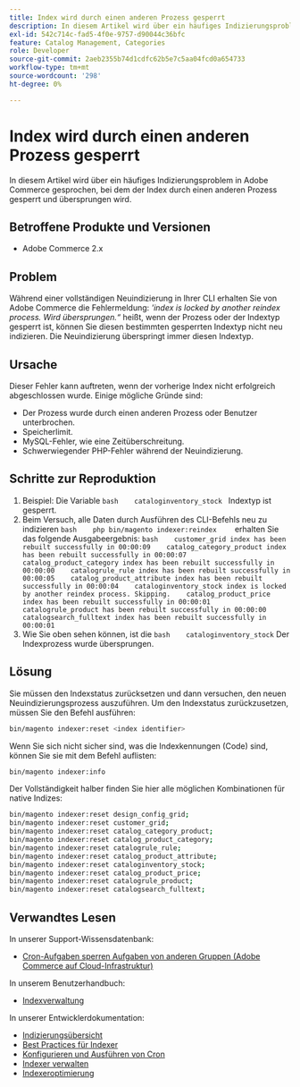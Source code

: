 ```yaml
---
title: Index wird durch einen anderen Prozess gesperrt
description: In diesem Artikel wird über ein häufiges Indizierungsproblem in Adobe Commerce gesprochen, bei dem der Index durch einen anderen Prozess gesperrt und übersprungen wird.
exl-id: 542c714c-fad5-4f0e-9757-d90044c36bfc
feature: Catalog Management, Categories
role: Developer
source-git-commit: 2aeb2355b74d1cdfc62b5e7c5aa04fcd0a654733
workflow-type: tm+mt
source-wordcount: '298'
ht-degree: 0%

---
```


# Index wird durch einen anderen Prozess gesperrt

In diesem Artikel wird über ein häufiges Indizierungsproblem in Adobe Commerce gesprochen, bei dem der Index durch einen anderen Prozess gesperrt und übersprungen wird.

## Betroffene Produkte und Versionen

* Adobe Commerce 2.x

## Problem

Während einer vollständigen Neuindizierung in Ihrer CLI erhalten Sie von Adobe Commerce die Fehlermeldung: *&#39;index is locked by another reindex process. Wird übersprungen.“* heißt, wenn der Prozess oder der Indextyp gesperrt ist, können Sie diesen bestimmten gesperrten Indextyp nicht neu indizieren. Die Neuindizierung überspringt immer diesen Indextyp.

## Ursache

Dieser Fehler kann auftreten, wenn der vorherige Index nicht erfolgreich abgeschlossen wurde. Einige mögliche Gründe sind:

* Der Prozess wurde durch einen anderen Prozess oder Benutzer unterbrochen.
* Speicherlimit.
* MySQL-Fehler, wie eine Zeitüberschreitung.
* Schwerwiegender PHP-Fehler während der Neuindizierung.

## Schritte zur Reproduktion

1. Beispiel: Die Variable    ```bash    cataloginventory_stock ```    Indextyp ist gesperrt.
1. Beim Versuch, alle Daten durch Ausführen des CLI-Befehls neu zu indizieren    ```bash    php bin/magento indexer:reindex    ``` erhalten Sie das folgende Ausgabeergebnis:    ```bash    customer_grid index has been rebuilt successfully in 00:00:09    catalog_category_product index has been rebuilt successfully in 00:00:07    catalog_product_category index has been rebuilt successfully in 00:00:00    catalogrule_rule index has been rebuilt successfully in 00:00:05    catalog_product_attribute index has been rebuilt successfully in 00:00:04    cataloginventory_stock index is locked by another reindex process. Skipping.    catalog_product_price index has been rebuilt successfully in 00:00:01    catalogrule_product has been rebuilt successfully in 00:00:00    catalogsearch_fulltext index has been rebuilt successfully in 00:00:01    ```
1. Wie Sie oben sehen können, ist die    ```bash    cataloginventory_stock```    Der Indexprozess wurde übersprungen.


## Lösung

Sie müssen den Indexstatus zurücksetzen und dann versuchen, den neuen Neuindizierungsprozess auszuführen. Um den Indexstatus zurückzusetzen, müssen Sie den Befehl ausführen:

```bash
bin/magento indexer:reset <index identifier>
```

Wenn Sie sich nicht sicher sind, was die Indexkennungen (Code) sind, können Sie sie mit dem Befehl auflisten:

```bash
bin/magento indexer:info
```

Der Vollständigkeit halber finden Sie hier alle möglichen Kombinationen für native Indizes:

```bash
bin/magento indexer:reset design_config_grid;
bin/magento indexer:reset customer_grid;
bin/magento indexer:reset catalog_category_product;
bin/magento indexer:reset catalog_product_category;
bin/magento indexer:reset catalogrule_rule;
bin/magento indexer:reset catalog_product_attribute;
bin/magento indexer:reset cataloginventory_stock;
bin/magento indexer:reset catalog_product_price;
bin/magento indexer:reset catalogrule_product;
bin/magento indexer:reset catalogsearch_fulltext;
```


## Verwandtes Lesen

In unserer Support-Wissensdatenbank:

* [Cron-Aufgaben sperren Aufgaben von anderen Gruppen (Adobe Commerce auf Cloud-Infrastruktur)](/help/troubleshooting/miscellaneous/cron-tasks-lock-tasks-from-other-groups.md)

In unserem Benutzerhandbuch:

* [Indexverwaltung](https://experienceleague.adobe.com/de/docs/commerce-admin/systems/tools/index-management?itm_source=merchdocs&itm_medium=search_page&itm_campaign=federated_search&itm_term=reindexing)

In unserer Entwicklerdokumentation:

* [Indizierungsübersicht](https://developer.adobe.com/commerce/php/development/components/indexing/)
* [Best Practices für Indexer](https://experienceleague.adobe.com/de/docs/commerce-operations/performance-best-practices/configuration)
* [Konfigurieren und Ausführen von Cron](https://experienceleague.adobe.com/de/docs/commerce-operations/configuration-guide/cli/configure-cron-jobs)
* [Indexer verwalten](https://experienceleague.adobe.com/de/docs/commerce-operations/configuration-guide/cli/manage-indexers)
* [Indexeroptimierung](https://developer.adobe.com/commerce/php/development/components/indexing/optimization/)

